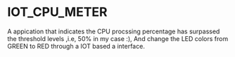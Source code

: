 # IOT_CPU_METER

A appication that indicates the CPU procssing percentage has surpassed the threshold levels ,i.e, 50% in my case :), And change the LED colors from GREEN to RED through a IOT based a interface.
